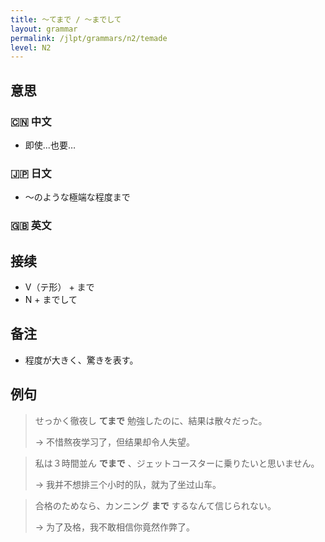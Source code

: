 ```yaml
---
title: 〜てまで / 〜までして
layout: grammar
permalink: /jlpt/grammars/n2/temade
level: N2
---
```


## 意思

### 🇨🇳 中文

- 即使...也要…

### 🇯🇵 日文

- 〜のような極端な程度まで

### 🇬🇧 英文


## 接续

- V（テ形） + まで
- N + までして

## 备注

- 程度が大きく、驚きを表す。

## 例句

> せっかく徹夜し **てまで** 勉強したのに、結果は散々だった。
>
> → 不惜熬夜学习了，但结果却令人失望。

> 私は３時間並ん **でまで** 、ジェットコースターに乗りたいと思いません。
>
> → 我并不想排三个小时的队，就为了坐过山车。

> 合格のためなら、カンニング **まで** するなんて信じられない。
>
> → 为了及格，我不敢相信你竟然作弊了。

